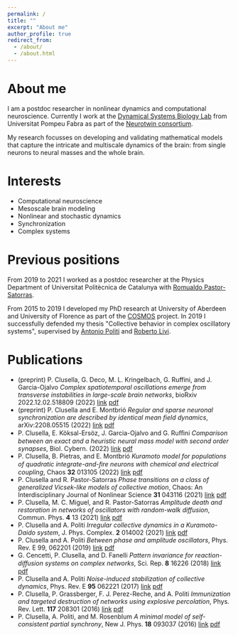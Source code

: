 ```yaml
---
permalink: /
title: ""
excerpt: "About me"
author_profile: true
redirect_from: 
  - /about/
  - /about.html
---
```

# About me

I am a postdoc researcher in nonlinear dynamics and computational neuroscience. 
Currently I work at the [Dynamical Systems Biology Lab](https://www.upf.edu/web/dsb) from Universitat Pompeu Fabra as part of the [Neurotwin consortium](https://www.neurotwin.eu). 

My research focusses on developing and validating mathematical models that capture the intricate and multiscale dynamics of the brain: from single neurons to neural masses and the whole brain.

# Interests

- Computational neuroscience
- Mesoscale brain modeling
- Nonlinear and stochastic dynamics
- Synchronization
- Complex systems

# Previous positions

From 2019 to 2021 I worked as a postdoc researcher at the Physics Department of Universitat Politècnica de Catalunya with [Romualdo Pastor-Satorras](http://www-fen.upc.es/~romu/).

From 2015 to 2019 I developed my PhD research at University of Aberdeen and University of Florence as part of the [COSMOS](https://cordis.europa.eu/article/id/124485-next-generation-of-scientists-for-modelling-and-analysing-complex-systems) project. In 2019 I successfully defended my thesis "Collective behavior in complex oscillatory systems", supervised by [Antonio Politi](https://scholar.google.com/citations?user=K_rUMrQAAAAJ&hl=en) and [Roberto Livi](https://scholar.google.com/citations?user=A6MF588AAAAJ&hl=it).

# Publications

- (preprint) P. Clusella, G. Deco, M. L. Kringelbach, G. Ruffini, and J. Garcia-Ojalvo *Complex spatiotemporal oscillations emerge from transverse instabilities in large-scale brain networks*,  bioRxiv 2022.12.02.518809 (2022) [link](https://www.biorxiv.org/content/10.1101/2022.12.02.518809v1) [pdf](https://www.biorxiv.org/content/10.1101/2022.12.02.518809v1.full.pdf)
- (preprint) P. Clusella and E. Montbrió *Regular and sparse neuronal synchronization are described by identical mean field dynamics*, arXiv:2208.05515 (2022) [link](https://arxiv.org/abs/2208.05515) [pdf](https://arxiv.org/pdf/2208.05515)
- P. Clusella, E. Köksal-Ersöz, J. Garcia-Ojalvo and G. Ruﬃni *Comparison between an exact and a heuristic neural mass model with second order synapses*, Biol. Cybern. (2022) [link](https://link.springer.com/article/10.1007/s00422-022-00952-7) [pdf](https://github.com/pclus/pclus.github.io/raw/master/files/clusella2022b.pdf)
- P. Clusella, B. Pietras, and E. Montbrió *Kuramoto model for populations of quadratic integrate-and-ﬁre neurons with chemical and electrical coupling*, Chaos **32** 013105 (2022) [link](https://aip.scitation.org/doi/10.1063/5.0075285) [pdf](https://github.com/pclus/pclus.github.io/raw/master/files/clusella2022.pdf)
- P. Clusella and R. Pastor-Satorras *Phase transitions on a class of generalized Vicsek-like models of collective motion*, Chaos: An Interdisciplinary Journal of Nonlinear Science **31** 043116 (2021) [link](https://aip.scitation.org/doi/10.1063/5.0046926) [pdf](https://github.com/pclus/pclus.github.io/raw/master/files/clusella2021c.pdf)
- P. Clusella, M. C. Miguel, and R. Pastor-Satorras *Amplitude death and restoration in networks of oscillators with random-walk diffusion*, Commun. Phys. **4** 13 (2021) [link](https://www.nature.com/articles/s42005-020-00516-w) [pdf](https://github.com/pclus/pclus.github.io/raw/master/files/clusella2021b.pdf)
- P. Clusella and A. Politi *Irregular collective dynamics in a Kuramoto-Daido system*, J. Phys. Complex. **2** 014002 (2021) [link](https://iopscience.iop.org/article/10.1088/2632-072X/abd3af) [pdf](https://github.com/pclus/pclus.github.io/raw/master/files/clusella2021.pdf)
- P. Clusella and A. Politi *Between phase and amplitude oscillators*, Phys. Rev. E 99, 062201 (2019) [link](https://journals.aps.org/pre/abstract/10.1103/PhysRevE.99.062201) [pdf](https://github.com/pclus/pclus.github.io/raw/master/files/clusella2019.pdf)
- G. Cencetti, P. Clusella, and D. Fanelli *Pattern invariance for reaction-diﬀusion systems on complex networks*, Sci. Rep. **8** 16226 (2018) [link](https://www.nature.com/articles/s41598-018-34372-0) [pdf](https://github.com/pclus/pclus.github.io/raw/master/files/cencetti2018.pdf)
- P. Clusella and A. Politi *Noise-induced stabilization of collective dynamics*, Phys. Rev. E **95** 062221 (2017) [link](https://journals.aps.org/pre/abstract/10.1103/PhysRevE.95.062221) [pdf](https://github.com/pclus/pclus.github.io/raw/master/files/clusella2017.pdf)
- P. Clusella, P. Grassberger, F. J. Perez-Reche, and A. Politi *Immunization and targeted destruction of networks using explosive percolation*, Phys. Rev. Lett. **117** 208301 (2016) [link](https://journals.aps.org/prl/abstract/10.1103/PhysRevLett.117.208301) [pdf](https://github.com/pclus/pclus.github.io/raw/master/files/clusella2016b.pdf)
- P. Clusella, A. Politi, and M. Rosenblum *A minimal model of self-consistent partial synchrony*, New J. Phys. **18** 093037 (2016) [link](https://iopscience.iop.org/article/10.1088/1367-2630/18/9/093037) [pdf](https://github.com/pclus/pclus.github.io/raw/master/files/clusella2016.pdf)

